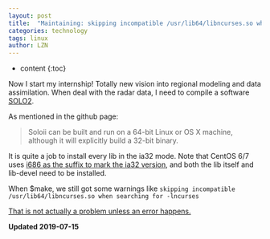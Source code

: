```yaml
---
layout: post
title:  "Maintaining: skipping incompatible /usr/lib64/libncurses.so when searching for -lncurses"
categories: technology 
tags: linux
author: LZN
---
```


* content
{:toc}

Now I start my internship! Totally new vision into regional modeling and data assimilation. When deal with the radar data, I need to compile a software [SOLO2](https://www.eol.ucar.edu/software/solo-ii).

As mentioned in the github page:
>Soloii can be built and run on a 64-bit Linux or OS X machine, although it will explicitly build a 32-bit binary.  

It is quite a job to install every lib in the ia32 mode. Note that CentOS 6/7 uses [i686 as the suffix to mark the ia32 version](https://stackoverflow.com/questions/7412548/error-gnu-stubs-32-h-no-such-file-or-directory-while-compiling-nachos-source), and both the lib itself and lib-devel need to be installed.

When $make, we still got some warnings like 
`skipping incompatible /usr/lib64/libncurses.so when searching for -lncurses`

[That is not actually a problem unless an error happens.](https://stackoverflow.com/questions/3119714/skipping-incompatible-libraries-at-compile)

**Updated 2019-07-15**

